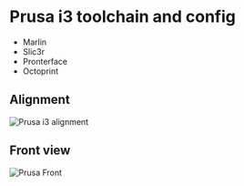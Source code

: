 Prusa i3 toolchain and config
=============================

* Marlin
* Slic3r
* Pronterface
* Octoprint

Alignment
---------
![Prusa i3 alignment][alignment]

Front view
----------
![Prusa Front][prusa_front]

[alignment]: https://goo.gl/ZFCxZg "Alignment"
[prusa_front]: https://goo.gl/7xQ2qR "Prusa Front"
